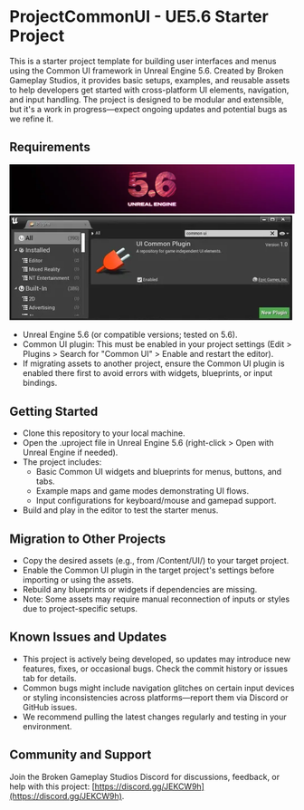 # ProjectCommonUI - UE5.6 Starter Project
This is a starter project template for building user interfaces and menus using the Common UI framework in Unreal Engine 5.6. Created by Broken Gameplay Studios, it provides basic setups, examples, and reusable assets to help developers get started with cross-platform UI elements, navigation, and input handling. The project is designed to be modular and extensible, but it's a work in progress—expect ongoing updates and potential bugs as we refine it.

## Requirements

![](/Docs/attachments/README-20250711T105120.webp)
![](/Docs/attachments/README-20250711T105239.webp)

- Unreal Engine 5.6 (or compatible versions; tested on 5.6).
- Common UI plugin: This must be enabled in your project settings (Edit > Plugins > Search for "Common UI" > Enable and restart the editor).
- If migrating assets to another project, ensure the Common UI plugin is enabled there first to avoid errors with widgets, blueprints, or input bindings.

## Getting Started

- Clone this repository to your local machine.
- Open the .uproject file in Unreal Engine 5.6 (right-click > Open with Unreal Engine if needed).
- The project includes:
    - Basic Common UI widgets and blueprints for menus, buttons, and tabs.
    - Example maps and game modes demonstrating UI flows.
    - Input configurations for keyboard/mouse and gamepad support.
- Build and play in the editor to test the starter menus.

## Migration to Other Projects

- Copy the desired assets (e.g., from /Content/UI/) to your target project.
- Enable the Common UI plugin in the target project's settings before importing or using the assets.
- Rebuild any blueprints or widgets if dependencies are missing.
- Note: Some assets may require manual reconnection of inputs or styles due to project-specific setups.

## Known Issues and Updates

- This project is actively being developed, so updates may introduce new features, fixes, or occasional bugs. Check the commit history or issues tab for details.
- Common bugs might include navigation glitches on certain input devices or styling inconsistencies across platforms—report them via Discord or GitHub issues.
- We recommend pulling the latest changes regularly and testing in your environment.

## Community and Support
Join the Broken Gameplay Studios Discord for discussions, feedback, or help with this project: [https://discord.gg/JEKCW9h](https://discord.gg/JEKCW9h).